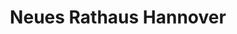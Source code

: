 ---
layout: post
title: Neues Rathaus Hannover
categories: travel
tags: [documentation,sample]
image:
  feature: hannover_rathaus_web.jpg
  teaser: hannover_rathaus_web.jpg
  credit: ""
  creditlink: ""
---